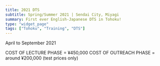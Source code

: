 ```yaml
---
title: 2021 DTS
subtitle: Spring/Summer 2021 | Sendai City, Miyagi
summary: First ever English-Japanese DTS in Tohoku!
type: "widget_page"
tags: ["Tohoku", "Training", "DTS"]
---
```



April to September 2021

COST OF LECTURE PHASE = ¥450,000 COST OF OUTREACH PHASE = around ¥200,000 (test prices only)
